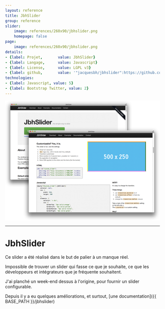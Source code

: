 ```yaml
---
layout: reference
title: JbhSlider
group: reference
slider:
    image: references/260x90/jbhslider.png
    homepage: false
page:
    image: references/260x90/jbhslider.png
details:
- {label: Projet,       value: JbhSlider}
- {label: Langage,      value: Javascript}
- {label: License,      value: LGPL v3}
- {label: github,       value: '"jacquesbh/jbhslider":https://github.com/jacquesbh/jbhslider'}
technologies:
- {label: Javascript, value: 5}
- {label: Bootstrap Twitter, value: 2}
---
```


![La documentation du slider][main_image]

<hr />

# JbhSlider

Ce slider a été réalisé dans le but de palier à un manque réel.

Impossible de trouver un slider qui fasse ce que je souhaite, ce que les développeurs et intégrateurs que je fréquente souhaitent.

J'ai planché un week-end dessus à l'origine, pour fournir un slider configurable.

Depuis il y a eu quelques améliorations, et surtout, [une documentation]({{ BASE_PATH }}/jbhslider)

[main_image]: /img/references/jbhslider.png "La documentation du slider"

